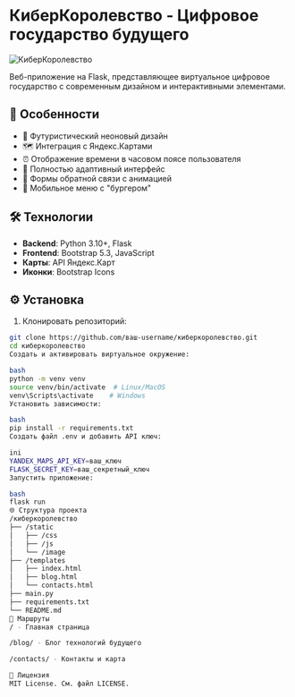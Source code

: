 # КиберКоролевство - Цифровое государство будущего

![КиберКоролевство](static/image/logo.png)

Веб-приложение на Flask, представляющее виртуальное цифровое государство с современным дизайном и интерактивными элементами.

## 🚀 Особенности

- 🌌 Футуристический неоновый дизайн
- 🗺️ Интеграция с Яндекс.Картами
- ⏰ Отображение времени в часовом поясе пользователя
- 📱 Полностью адаптивный интерфейс
- 📝 Формы обратной связи с анимацией
- 📱 Мобильное меню с "бургером"

## 🛠 Технологии

- **Backend**: Python 3.10+, Flask
- **Frontend**: Bootstrap 5.3, JavaScript
- **Карты**: API Яндекс.Карт
- **Иконки**: Bootstrap Icons

## ⚙️ Установка

1. Клонировать репозиторий:
```bash
git clone https://github.com/ваш-username/киберкоролевство.git
cd киберкоролевство
Создать и активировать виртуальное окружение:

bash
python -m venv venv
source venv/bin/activate  # Linux/MacOS
venv\Scripts\activate    # Windows
Установить зависимости:

bash
pip install -r requirements.txt
Создать файл .env и добавить API ключ:

ini
YANDEX_MAPS_API_KEY=ваш_ключ
FLASK_SECRET_KEY=ваш_секретный_ключ
Запустить приложение:

bash
flask run
🌐 Структура проекта
/киберкоролевство
├── /static
│   ├── /css
│   ├── /js
│   └── /image
├── /templates
│   ├── index.html
│   ├── blog.html
│   └── contacts.html
├── main.py
├── requirements.txt
└── README.md
📌 Маршруты
/ - Главная страница

/blog/ - Блог технологий будущего

/contacts/ - Контакты и карта

📜 Лицензия
MIT License. См. файл LICENSE.